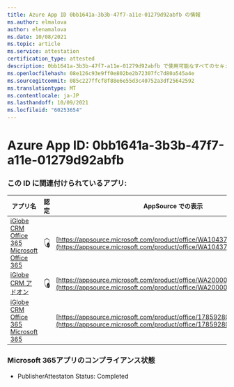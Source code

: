 ```yaml
---
title: Azure App ID 0bb1641a-3b3b-47f7-a11e-01279d92abfb の情報
ms.author: elmalova
author: elenamalova
ms.date: 10/08/2021
ms.topic: article
ms.service: attestation
certification_type: attested
description: 0bb1641a-3b3b-47f7-a11e-01279d92abfb で使用可能なすべてのセキュリティおよびコンプライアンス情報。
ms.openlocfilehash: 08e126c93e9ff0e802be2b72307fc7d80a545a4e
ms.sourcegitcommit: 085c227ffcf8f88e6e55d3c40752a3df25642592
ms.translationtype: MT
ms.contentlocale: ja-JP
ms.lasthandoff: 10/09/2021
ms.locfileid: "60253654"
---
```

# <a name="azure-app-id-0bb1641a-3b3b-47f7-a11e-01279d92abfb"></a>Azure App ID: 0bb1641a-3b3b-47f7-a11e-01279d92abfb


### <a name="apps-associated-with-this-id"></a>この ID に関連付けられているアプリ:
| **アプリ名** | **認定** | **AppSource での表示** |
|--------------|---------------|-----------------------|
| [iGlobe CRM Office 365 Microsoft Office 365](https://docs.microsoft.com/microsoft-365-app-certification/forward/WA104379222) | <img alt="Certified application badge" src="../media/certified-badge.png" height="25" width="25" /> | [https://appsource.microsoft.com/product/office/WA104379222](https://appsource.microsoft.com/product/office/WA104379222) |
| [iGlobe CRM アドオン](https://docs.microsoft.com/microsoft-365-app-certification/forward/WA200002010) | <img alt="Certified application badge" src="../media/certified-badge.png" height="25" width="25" /> | [https://appsource.microsoft.com/product/office/WA200002010](https://appsource.microsoft.com/product/office/WA200002010) |
| [iGlobe CRM Office 365 Microsoft 365](https://docs.microsoft.com/microsoft-365-app-certification/forward/17859280.iglobecrmoffice365) |  | [https://appsource.microsoft.com/product/office/17859280.iglobecrmoffice365](https://appsource.microsoft.com/product/office/17859280.iglobecrmoffice365) |

### <a name="microsoft-365-app-compliance-status"></a>Microsoft 365アプリのコンプライアンス状態
- PublisherAttestaton Status: Completed
